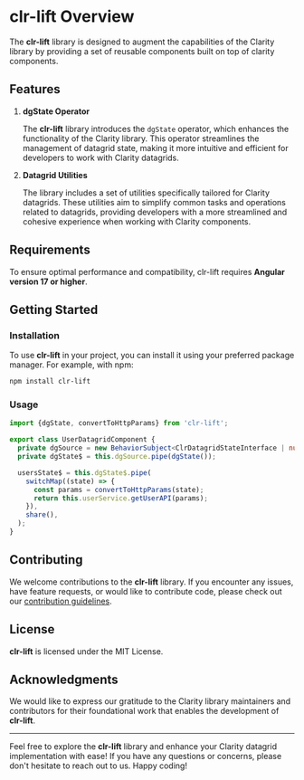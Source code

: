 # clr-lift Overview

The **clr-lift** library is designed to augment the capabilities of the Clarity library by providing a set of reusable
components built on top of clarity components.

## Features

1. **dgState Operator**

   The **clr-lift** library introduces the `dgState` operator, which enhances the functionality of the Clarity library.
   This operator streamlines the management of datagrid state, making it more intuitive and efficient for developers to
   work with Clarity datagrids.

2. **Datagrid Utilities**

   The library includes a set of utilities specifically tailored for Clarity datagrids. These utilities aim to simplify
   common tasks and operations related to datagrids, providing developers with a more streamlined and cohesive
   experience when working with Clarity components.

## Requirements

To ensure optimal performance and compatibility, clr-lift requires **Angular version 17 or higher**.

## Getting Started

### Installation

To use **clr-lift** in your project, you can install it using your preferred package manager. For example, with npm:

```bash
npm install clr-lift
```

### Usage

```ts
import {dgState, convertToHttpParams} from 'clr-lift';

export class UserDatagridComponent {
  private dgSource = new BehaviorSubject<ClrDatagridStateInterface | null>(null);
  private dgState$ = this.dgSource.pipe(dgState());

  usersState$ = this.dgState$.pipe(
    switchMap((state) => {
      const params = convertToHttpParams(state);
      return this.userService.getUserAPI(params);
    }),
    share(),
  );
}
```

## Contributing

We welcome contributions to the **clr-lift** library. If you encounter any issues, have feature requests, or would like
to contribute code, please check out our
[contribution guidelines](https://github.com/wghglory/ngx-lift/CONTRIBUTING.md).

## License

**clr-lift** is licensed under the MIT License.

## Acknowledgments

We would like to express our gratitude to the Clarity library maintainers and contributors for their foundational work
that enables the development of **clr-lift**.

---

Feel free to explore the **clr-lift** library and enhance your Clarity datagrid implementation with ease! If you have
any questions or concerns, please don't hesitate to reach out to us. Happy coding!
